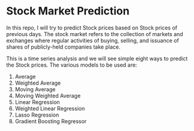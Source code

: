 # Stock Market Prediction

In this repo, I will try to predict Stock prices based on Stock prices of previous days. The stock market refers to the collection of markets and exchanges where regular activities of buying, selling, and issuance of shares of publicly-held companies take place.

This is a time series analysis and we will see simple eight ways to predict the Stock prices. The various models to be used are:

1. Average
2. Weighted Average
3. Moving Average
4. Moving Weighted Average
5. Linear Regression
6. Weighted Linear Regression
7. Lasso Regression
8. Gradient Boosting Regressor